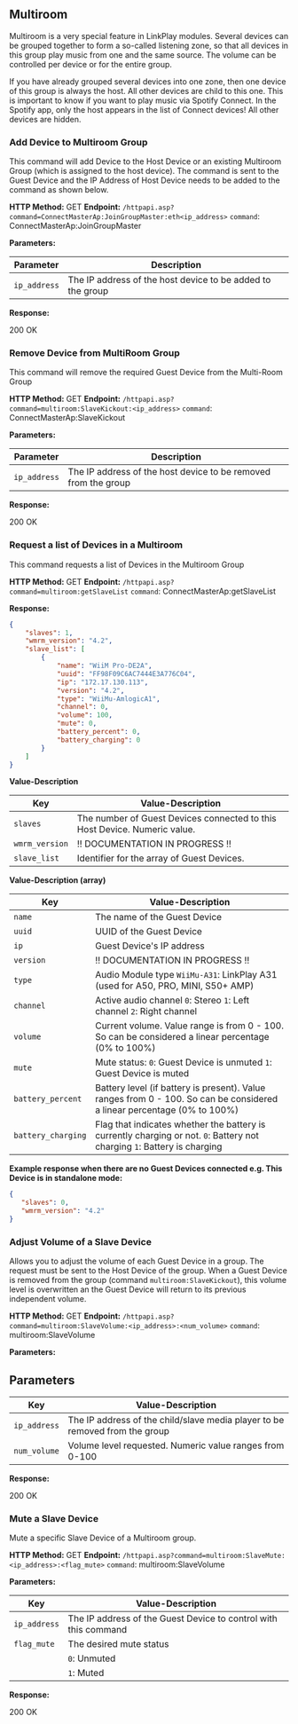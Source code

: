 ## Multiroom

Multiroom is a very special feature in LinkPlay modules. Several devices can be grouped together to form a so-called listening zone, so that all devices in this group play music from one and the same source. The volume can be controlled per device or for the entire group.

If you have already grouped several devices into one zone, then one device of this group is always the host. All other devices are child to this one. This is important to know if you want to play music via Spotify Connect. In the Spotify app, only the host appears in the list of Connect devices! All other devices are hidden.

### Add Device to Multiroom Group

This command will add Device to the Host Device or an existing Multiroom Group (which is assigned to the host device). The command is sent to the Guest Device and the IP Address of Host Device needs to be added to the command as shown below.

**HTTP Method:** GET **Endpoint:** `/httpapi.asp?command=ConnectMasterAp:JoinGroupMaster:eth<ip_address>`
`command`: ConnectMasterAp:JoinGroupMaster

 **Parameters:** 

| Parameter    | Description                                                |
| ------------ | ---------------------------------------------------------- |
| `ip_address` | The IP address of the host device to be added to the group |

**Response:**

200 OK

### Remove Device from MultiRoom Group

This command will remove the required Guest Device from the Multi-Room Group

**HTTP Method:** GET **Endpoint:** `/httpapi.asp?command=multiroom:SlaveKickout:<ip_address>`
`command`: ConnectMasterAp:SlaveKickout

 **Parameters:** 

| Parameter    | Description                                                    |
| ------------ | -------------------------------------------------------------- |
| `ip_address` | The IP address of the host device to be removed from the group |

**Response:**

200 OK

### Request a list of Devices in a Multiroom

This command requests a list of Devices in the Multiroom Group

**HTTP Method:** GET **Endpoint:** `/httpapi.asp?command=multiroom:getSlaveList`
`command`: ConnectMasterAp:getSlaveList

**Response:**

```json
{
    "slaves": 1,
    "wmrm_version": "4.2",
    "slave_list": [
        {
            "name": "WiiM Pro-DE2A",
            "uuid": "FF98F09C6AC7444E3A776C04",
            "ip": "172.17.130.113",
            "version": "4.2",
            "type": "WiiMu-AmlogicA1",
            "channel": 0,
            "volume": 100,
            "mute": 0,
            "battery_percent": 0,
            "battery_charging": 0
        }
    ]
}
```

**Value-Description**

| Key            | Value-Description                                                         |
| -------------- | ------------------------------------------------------------------------- |
| `slaves`       | The number of Guest Devices connected to this Host Device. Numeric value. |
| `wmrm_version` | !! DOCUMENTATION IN PROGRESS !!                                           |
| `slave_list`   | Identifier for the array of Guest Devices.                                |


**Value-Description (array)** 

| Key               | Value-Description |
|-------------------|-------------------|
| `name`            | The name of the Guest Device |
| `uuid`            | UUID of the Guest Device |
| `ip`              | Guest Device's IP address |
| `version`         | !! DOCUMENTATION IN PROGRESS !! |
| `type`            | Audio Module type `WiiMu-A31`: LinkPlay A31 (used for A50, PRO, MINI, S50+ AMP) |
| `channel`         | Active audio channel `0`: Stereo `1`: Left channel `2`: Right channel |
| `volume`          | Current volume. Value range is from 0 - 100. So can be considered a linear percentage (0% to 100%) |
| `mute`            | Mute status: `0`: Guest Device is unmuted `1`: Guest Device is muted |
| `battery_percent` | Battery level (if battery is present). Value ranges from 0 - 100. So can be considered a linear percentage (0% to 100%) |
| `battery_charging`| Flag that indicates whether the battery is currently charging or not. `0`: Battery not charging `1`: Battery is charging |

**Example response when there are no Guest Devices connected e.g. This Device is in standalone mode:**

```json
{
   "slaves": 0,
   "wmrm_version": "4.2"
}
```

### Adjust Volume of a Slave Device

Allows you to adjust the volume of each Guest Device in a group. The request must be sent to the Host Device of the group. When a Guest Device is removed from the group (command `multiroom:SlaveKickout`), this volume level is overwritten an the Guest Device will return to its previous independent volume.

**HTTP Method:** GET **Endpoint:** `/httpapi.asp?command=multiroom:SlaveVolume:<ip_address>:<num_volume>`
`command`: multiroom:SlaveVolume

 **Parameters:** 
 
 ## Parameters

| Key         | Value-Description |
|-------------|-------------------|
| `ip_address`| The IP address of the child/slave media player to be removed from the group |
| `num_volume`| Volume level requested. Numeric value ranges from 0-100 |

**Response:**

200 OK

### Mute a Slave Device
Mute a specific Slave Device of a Multiroom group.

**HTTP Method:** GET **Endpoint:** `/httpapi.asp?command=multiroom:SlaveMute:<ip_address>:<flag_mute>`
`command`: multiroom:SlaveVolume

 **Parameters:** 

| Key        | Value-Description |
|------------|-------------------|
| `ip_address` | The IP address of the Guest Device to control with this command |
| `flag_mute`  | The desired mute status |
|             | `0`: Unmuted |
|             | `1`: Muted |

**Response:**

200 OK